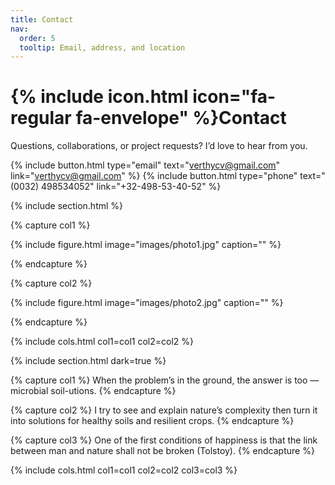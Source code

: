```yaml
---
title: Contact
nav:
  order: 5
  tooltip: Email, address, and location
---
```


# {% include icon.html icon="fa-regular fa-envelope" %}Contact

Questions, collaborations, or project requests? I’d love to hear from you.

{%
  include button.html
  type="email"
  text="verthycv@gmail.com"
  link="verthycv@gmail.com"
%}
{%
  include button.html
  type="phone"
  text="(0032) 498534052"
  link="+32-498-53-40-52"
%}

{% include section.html %}

{% capture col1 %}

{%
  include figure.html
  image="images/photo1.jpg"
  caption=""
%}

{% endcapture %}

{% capture col2 %}

{%
  include figure.html
  image="images/photo2.jpg"
  caption=""
%}

{% endcapture %}

{% include cols.html col1=col1 col2=col2 %}

{% include section.html dark=true %}

{% capture col1 %}
When the problem’s in the ground,
the answer is too —
microbial soil-utions.
{% endcapture %}

{% capture col2 %}
I try to see and explain nature’s complexity
then turn it into solutions
for healthy soils and
resilient crops.
{% endcapture %}

{% capture col3 %}
One of the first conditions of happiness
is that the link between man and nature
shall not be broken (Tolstoy).
{% endcapture %}

{% include cols.html col1=col1 col2=col2 col3=col3 %}

